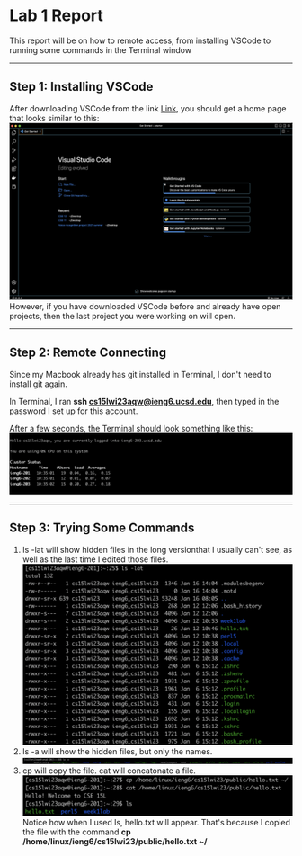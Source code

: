 # Lab 1 Report
This report will be on how to remote access, from installing VSCode to running some commands in the Terminal window

---
## Step 1: Installing VSCode

After downloading VSCode from the link [Link](https://code.visualstudio.com/), you should get a home page that looks similar to this:
![Image](VSCODE.png)
However, if you have downloaded VSCode before and already have open projects, then the last project you were working on will open. 

---
## Step 2: Remote Connecting
Since my Macbook already has git installed in Terminal, I don't need to install git again. 

In Terminal, I ran **ssh cs15lwi23aqw@ieng6.ucsd.edu**, then typed in the password I set up for this account. 

After a few seconds, the Terminal should look something like this:
![Image](ACCESS.png)

---
## Step 3: Trying Some Commands
1. ls -lat will show hidden files in the long versionthat I usually can't see, as well as the last time I edited those files.![Image](LAT.png)
2. ls -a will show the hidden files, but only the names. ![Image](LSA.png)
3. cp will copy the file. cat will concatonate a file. ![Image](CAT.png) Notice how when I used ls, hello.txt will appear. That's because I copied the file with the command **cp /home/linux/ieng6/cs15lwi23/public/hello.txt ~/**
